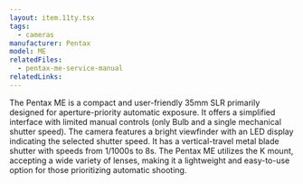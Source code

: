 ```yaml
---
layout: item.11ty.tsx
tags:
  - cameras
manufacturer: Pentax
model: ME
relatedFiles:
  - pentax-me-service-manual
relatedLinks:
---
```


The Pentax ME is a compact and user-friendly 35mm SLR primarily designed for aperture-priority automatic exposure. It offers a simplified interface with limited manual controls (only Bulb and a single mechanical shutter speed). The camera features a bright viewfinder with an LED display indicating the selected shutter speed. It has a vertical-travel metal blade shutter with speeds from 1/1000s to 8s. The Pentax ME utilizes the K mount, accepting a wide variety of lenses, making it a lightweight and easy-to-use option for those prioritizing automatic shooting.

